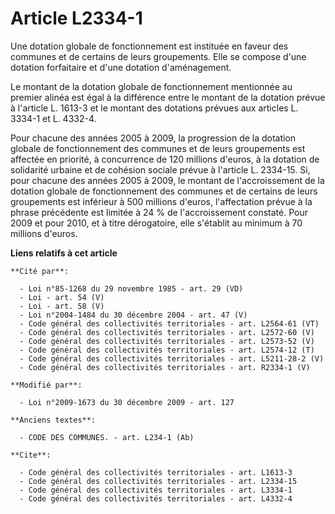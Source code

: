 # Article L2334-1

Une dotation globale de fonctionnement est instituée en faveur des communes et de certains de leurs groupements. Elle se
compose d'une dotation forfaitaire et d'une dotation d'aménagement. 

Le montant de la dotation globale de fonctionnement mentionnée au premier alinéa est égal à la différence entre le montant de
la dotation prévue à l'article L. 1613-3 et le montant des dotations prévues aux articles L. 3334-1 et L. 4332-4. 

Pour chacune des années 2005 à 2009, la progression de la dotation globale de fonctionnement des communes et de leurs
groupements est affectée en priorité, à concurrence de 120 millions d'euros, à la dotation de solidarité urbaine et de
cohésion sociale prévue à l'article L. 2334-15. Si, pour chacune des années 2005 à 2009, le montant de l'accroissement de la
dotation globale de fonctionnement des communes et de certains de leurs groupements est inférieur à 500 millions d'euros,
l'affectation prévue à la phrase précédente est limitée à 24 % de l'accroissement constaté. Pour 2009 et pour 2010, et à
titre dérogatoire, elle s'établit au minimum à 70 millions d'euros.

**Liens relatifs à cet article**

	**Cité par**:

	  - Loi n°85-1268 du 29 novembre 1985 - art. 29 (VD)
	  - Loi - art. 54 (V)
	  - Loi - art. 58 (V)
	  - Loi n°2004-1484 du 30 décembre 2004 - art. 47 (V)
	  - Code général des collectivités territoriales - art. L2564-61 (VT)
	  - Code général des collectivités territoriales - art. L2572-60 (V)
	  - Code général des collectivités territoriales - art. L2573-52 (V)
	  - Code général des collectivités territoriales - art. L2574-12 (T)
	  - Code général des collectivités territoriales - art. L5211-28-2 (V)
	  - Code général des collectivités territoriales - art. R2334-1 (V)

	**Modifié par**:

	  - Loi n°2009-1673 du 30 décembre 2009 - art. 127

	**Anciens textes**:

	  - CODE DES COMMUNES. - art. L234-1 (Ab)

	**Cite**:

	  - Code général des collectivités territoriales - art. L1613-3
	  - Code général des collectivités territoriales - art. L2334-15
	  - Code général des collectivités territoriales - art. L3334-1
	  - Code général des collectivités territoriales - art. L4332-4
